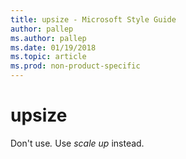 ```yaml
---
title: upsize - Microsoft Style Guide
author: pallep
ms.author: pallep
ms.date: 01/19/2018
ms.topic: article
ms.prod: non-product-specific
---
```


# upsize

Don't use<em>.</em> Use *scale up* instead.
